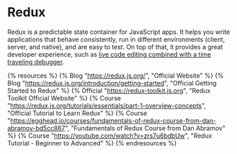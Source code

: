 # Redux

Redux is a predictable state container for JavaScript apps. It helps you write applications that behave consistently, run in different environments (client, server, and native), and are easy to test. On top of that, it provides a great developer experience, such as [live code editing combined with a time traveling debugger](https://github.com/reduxjs/redux-devtools).

{% resources %}
  {% Blog "https://redux.js.org/", "Official Website" %}
  {% Blog "https://redux.js.org/introduction/getting-started", "Official Getting Started to Redux" %}
  {% Official "https://redux-toolkit.js.org", "Redux Toolkit Official Website" %}
  {% Course "https://redux.js.org/tutorials/essentials/part-1-overview-concepts", "Official Tutorial to Learn Redux" %}
  {% Course "https://egghead.io/courses/fundamentals-of-redux-course-from-dan-abramov-bd5cc867", "Fundamentals of Redux Course from Dan Abramov" %}
  {% Course "https://youtube.com/watch?v=zrs7u6bdbUw", "Redux Tutorial - Beginner to Advanced" %}
{% endresources %}
